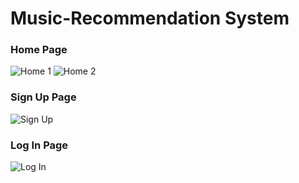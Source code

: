 # Music-Recommendation System
### Home Page
![Home 1](https://photos.app.goo.gl/BfxvpUEJNhagrk7X6)
![Home 2](https://drive.google.com/file/d/1Y6Xan5LOqNuH7J0Xfq33Bvg9Salg167-/view?usp=sharing)

### Sign Up Page
![Sign Up](https://drive.google.com/file/d/1v3JBaETFKgFBHo6dFHgjAsWc9Guc50qP/view?usp=sharing)

### Log In Page
![Log In]()

